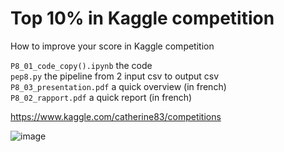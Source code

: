 




# Top 10% in Kaggle competition

How to improve your score in Kaggle competition  


`P8_01_code_copy().ipynb` the code \
`pep8.py`  the pipeline from 2 input csv to output csv \
`P8_03_presentation.pdf` a quick overview (in french) \
`P8_02_rapport.pdf` a quick report (in french) 

https://www.kaggle.com/catherine83/competitions




![image](https://user-images.githubusercontent.com/46371678/143493218-a5700482-b171-4ce3-a51e-4a3946e16fec.png)
